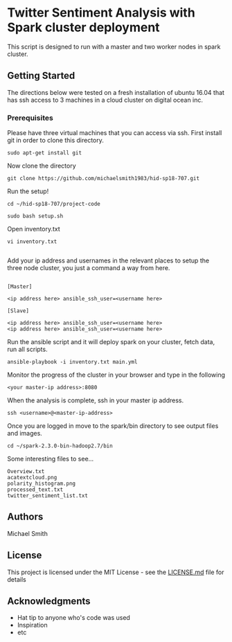 # Twitter Sentiment Analysis with Spark cluster deployment

This script is designed to run with a master and two worker nodes in spark cluster.

## Getting Started

The directions below were tested on a fresh installation of ubuntu 16.04 that has ssh access to 3 machines in a cloud cluster on digital ocean inc.

### Prerequisites

Please have three virtual machines that you can access via ssh.
First install git in order to clone this directory.
```
sudo apt-get install git
```

Now clone the directory

```
git clone https://github.com/michaelsmith1983/hid-sp18-707.git
```

Run the setup!

```
cd ~/hid-sp18-707/project-code

sudo bash setup.sh
```

Open inventory.txt 

```
vi inventory.txt


```
Add your ip address and usernames in the relevant places to setup the three node cluster, you just a command a way from here.
```

[Master]

<ip address here> ansible_ssh_user=<username here>

[Slave]

<ip address here> ansible_ssh_user=<username here>
<ip address here> ansible_ssh_user=<username here>

```

Run the ansible script and it will deploy spark on your cluster, fetch data, run all scripts.

```
ansible-playbook -i inventory.txt main.yml

```
Monitor the progress of the cluster in your browser and type in the following

```
<your master-ip address>:8080
```
When the analysis is complete, ssh in your master ip address.
```
ssh <username>@<master-ip-address>
```
Once you are logged in move to the spark/bin directory to see output files and images.

```
cd ~/spark-2.3.0-bin-hadoop2.7/bin
```

Some interesting files to see...
```
Overview.txt
acatextcloud.png
polarity_histogram.png
processed_text.txt
twitter_sentiment_list.txt
```

## Authors

Michael Smith 

## License

This project is licensed under the MIT License - see the [LICENSE.md](LICENSE.md) file for details

## Acknowledgments

* Hat tip to anyone who's code was used
* Inspiration
* etc
